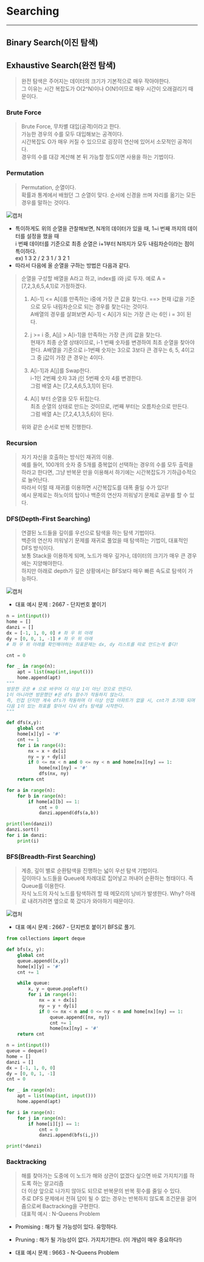 # Searching
---
## Binary Search(이진 탐색)
## Exhaustive Search(완전 탐색)
> 완전 탐색은 주어지는 데이터의 크기가 기본적으로 매우 작아야한다.  
> 그 이유는 시간 복잡도가 O(2^N)이나 O(N!)이므로 매우 시간이 오래걸리기 때문이다.  

### Brute Force
> Brute Force, 무차별 대입(공격)이라고 한다.  
> 가능한 경우의 수를 모두 대입해보는 공격이다.  
> 시간복잡도 O가 매우 커질 수 있으므로 굉장히 연산에 있어서 소모적인 공격이다.  
> 경우의 수를 대강 계산해 본 뒤 가능할 정도이면 사용을 하는 기법이다.  

### Permutation
> Permutation, 순열이다.  
> 확률과 통계에서 배웠던 그 순열이 맞다. 순서에 신경을 쓰며 자리를 옮기는 모든 경우를 말하는 것이다.  

![캡처](https://user-images.githubusercontent.com/71700079/124467025-42e35f00-ddd2-11eb-8135-31b55c4f827f.PNG)  

- 특이하게도 위의 순열을 관찰해보면, N개의 데이터가 있을 때, 1~i 번째 까지의 데이터를 설정을 했을 때  
  i 번째 데이터를 기준으로 최종 순열은 i+1부터 N까지가 모두 내림차순이라는 점이 특이하다.  
ex) 1 3 2 / 2 3 1 / 3 2 1
- 따라서 다음에 올 순열을 구하는 방법은 다음과 같다.

> 순열을 구성할 배열을 A라고 하고, index를 i와 j로 두자. 예로 A = [7,2,3,6,5,4,1]로 가정하겠다.  
> 1. A[i-1] <= A[i]를 만족하는 i중에 가장 큰 값을 찾는다. ==> 현재 i값을 기준으로 모두 내림차순으로 되는 경우를 찾는다는 것이다.  
>    A배열의 경우를 살펴보면 A[i-1] < A[i]가 되는 가장 큰 i는 6인 i = 3이 된다.  
>    
> 2. j >= i 중, A[j] > A[i-1]을 만족하는 가장 큰 j의 값을 찾는다.  
>    현재가 최종 순열 상태이므로, i-1 번째 숫자를 변경하여 최초 순열을 찾아야 한다.
>    A배열을 기준으로 i-1번째 숫자는 3으로 3보다 큰 경우는 6, 5, 4이고 그 중 j값이 가장 큰 경우는 4이다.  
>
> 3. A[i-1]과 A[j]를 Swap한다.  
>    i-1인 2번째 숫자 3과 j인 5번째 숫자 4를 변경한다.  
>    그럼 배열 A는 [7,2,4,6,5,3,1]이 된다.  
> 
> 4. A[i] 부터 순열을 모두 뒤집는다.  
>    최초 순열의 상태로 만드는 것이므로, i번째 부터는 오름차순으로 만든다.  
>    그럼 배열 A는 [7,2,4,1,3,5,6]이 된다.  
>    
> 위와 같은 순서로 반복 진행한다.

### Recursion
> 자기 자신을 호출하는 방식인 재귀의 이용.  
> 예를 들어, 100개의 숫자 중 5개를 중복없이 선택하는 경우의 수를 모두 출력을 하라고 한다면, 그냥 반복문 만을 이용해서 하기에는 시간복잡도가 기하급수적으로 늘어난다.  
> 따라서 이럴 때 재귀를 이용하면 시간복잡도를 대폭 줄일 수가 있다!  
> 예시 문제로는 하노이의 탑이나 백준의 연산자 끼워넣기 문제로 공부를 할 수 있다.

### DFS(Depth-First Searching)
> 연결된 노드들을 깊이를 우선으로 탐색을 하는 탐색 기법이다.  
> 백준의 연산자 끼워넣기 문제를 재귀로 풀었을 때 탐색하는 기법이, 대표적인 DFS 방식이다.  
> 보통 Stack을 이용하게 되며, 노드가 매우 깊거나, 데이터의 크기가 매우 큰 경우에는 지양해야한다.  
> 하지만 아래로 depth가 깊은 상황에서는 BFS보다 매우 빠른 속도로 탐색이 가능하다.  

![캡처](https://user-images.githubusercontent.com/71700079/124910125-322b2700-e026-11eb-9055-874cf5ef4d51.PNG)

- 대표 예시 문제 : 2667 - 단지번호 붙이기
```python
n = int(input())
home = []
danzi = []
dx = [-1, 1, 0, 0] # 좌 우 위 아래
dy = [0, 0, 1, -1] # 좌 우 위 아래
# 좌 우 위 아래를 확인해야하는 좌표문제는 dx, dy 리스트를 따로 만드는게 좋다!

cnt = 0

for _ in range(n):
    apt = list(map(int,input()))
    home.append(apt)
"""
방문한 곳은 # 으로 바꾸어 더 이상 1이 아닌 것으로 만든다.
1이 아니라면 방문했던 #은 dfs 함수가 작동하지 않는다. 
즉, 인접 단지만 계속 dfs가 작동하며 더 이상 인접 아파트가 없을 시, cnt가 초기화 되며
다음 1이 있는 좌표를 찾아서 다시 dfs 탐색을 시작한다.
"""

def dfs(x,y):
    global cnt
    home[x][y] = '#'
    cnt += 1
    for i in range(4):
        nx = x + dx[i]
        ny = y + dy[i]
        if 0 <= nx < n and 0 <= ny < n and home[nx][ny] == 1:
            home[nx][ny] = '#'
            dfs(nx, ny)
    return cnt

for a in range(n):
    for b in range(n):
        if home[a][b] == 1:
            cnt = 0
            danzi.append(dfs(a,b))

print(len(danzi))
danzi.sort()
for i in danzi:
    print(i)
````

### BFS(Breadth-First Searching)
> 계층, 깊이 별로 순환탐색을 진행하는 넓이 우선 탐색 기법이다.  
> 깊이마다 노드들을 Queue에 차례대로 집어넣고 꺼내어 순환하는 형태이다. 즉 Queue를 이용한다.  
> 자식 노드의 자식 노드를 탐색하려 할 때 메모리의 낭비가 발생한다. Why? 아래로 내려가려면 옆으로 쭉 갔다가 와야하기 때문이다.  

![캡처](https://user-images.githubusercontent.com/71700079/124910382-7e766700-e026-11eb-9717-77396aa5a974.PNG)

- 대표 예시 문제 : 2667 - 단지번호 붙이기 BFS로 풀기.
```python
from collections import deque

def bfs(x, y):
    global cnt
    queue.append([x,y])
    home[x][y] = '#'
    cnt += 1

    while queue:
        x, y = queue.popleft()
        for i in range(4):
            nx = x + dx[i]
            ny = y + dy[i]
            if 0 <= nx < n and 0 <= ny < n and home[nx][ny] == 1:
                queue.append([nx, ny])
                cnt += 1
                home[nx][ny] = '#'
    return cnt

n = int(input())
queue = deque()
home = []
danzi = []
dx = [-1, 1, 0, 0]
dy = [0, 0, 1, -1]
cnt = 0

for _ in range(n):
    apt = list(map(int, input()))
    home.append(apt)

for i in range(n):
    for j in range(n):
        if home[i][j] == 1:
            cnt = 0
            danzi.append(bfs(i,j))

print(*danzi)
````

### Backtracking
> 해를 찾아가는 도중에 이 노드가 해와 상관이 없겠다 싶으면 바로 가지치기를 하도록 하는 알고리즘  
> 더 이상 앞으로 나가지 않아도 되므로 반복문의 반복 횟수를 줄일 수 있다.  
> 주로 DFS 문제에서 전혀 답이 될 수 없는 경우는 반복하지 않도록 조건문을 걸어줌으로써 Bactracking을 구현한다.  
> 대표적 예시 : N-Queens Problem

- Promising : 해가 될 가능성이 있다. 유망하다.
- Pruning : 해가 될 가능성이 없다. 가지치기한다. (이 개념이 매우 중요하다!)

- 대표 예시 문제 : 9663 - N-Queens Problem
